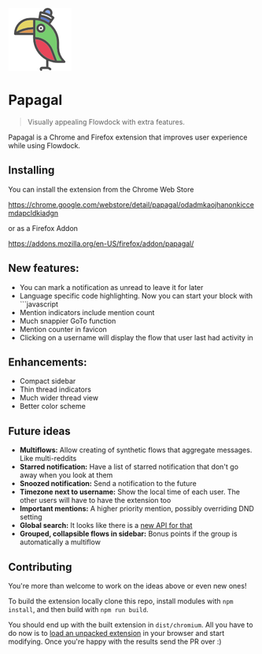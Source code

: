 ![banner](https://github.com/petrosagg/papagal/blob/master/src/extension/chromium/icon128.png?raw=true)

# Papagal
> Visually appealing Flowdock with extra features.

Papagal is a Chrome and Firefox extension that improves user experience while using Flowdock.

## Installing

You can install the extension from the Chrome Web Store

https://chrome.google.com/webstore/detail/papagal/odadmkaojhanonkiccemdapcldkiadgn

or as a Firefox Addon

https://addons.mozilla.org/en-US/firefox/addon/papagal/

## New features:

* You can mark a notification as unread to leave it for later
* Language specific code highlighting. Now you can start your block with \`\`\`javascript
* Mention indicators include mention count
* Much snappier GoTo function
* Mention counter in favicon
* Clicking on a username will display the flow that user last had activity in

## Enhancements:

* Compact sidebar
* Thin thread indicators
* Much wider thread view
* Better color scheme

## Future ideas

* **Multiflows:** Allow creating of synthetic flows that aggregate messages. Like multi-reddits
* **Starred notification:** Have a list of starred notification that don't go away when you look at them
* **Snoozed notification:** Send a notification to the future
* **Timezone next to username:** Show the local time of each user. The other users will have to have the extension too
* **Important mentions:** A higher priority mention, possibly overriding DND setting
* **Global search:** It looks like there is a [new API for that](https://twitter.com/flowdock/status/1022102006922530825)
* **Grouped, collapsible flows in sidebar:** Bonus points if the group is automatically a multiflow

## Contributing

You're more than welcome to work on the ideas above or even new ones!

To build the extension locally clone this repo, install modules with `npm
install`, and then build with `npm run build`.

You should end up with the built extension in `dist/chromium`. All you have to
do now is to [load an unpacked
extension](https://github.com/web-scrobbler/web-scrobbler/wiki/Install-an-unpacked-extension)
in your browser and start modifying.  Once you're happy with the results send
the PR over :)

